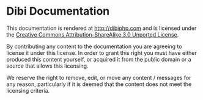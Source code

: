 Dibi Documentation
==================

This documentation is rendered at http://dibiphp.com and is licensed under the [Creative
Commons Attribution-ShareAlike 3.0 Unported License](http://creativecommons.org/licenses/by-sa/3.0/legalcode).

By contributing any content to the documentation you are agreeing to license it under
this license. In order to grant this right you must have either produced this content
yourself, or acquired it from the public domain or a source that allows this licensing.

We reserve the right to remove, edit, or move any content / messages for any reason,
particularly if it is deemed that the content does not meet the licensing criteria.
